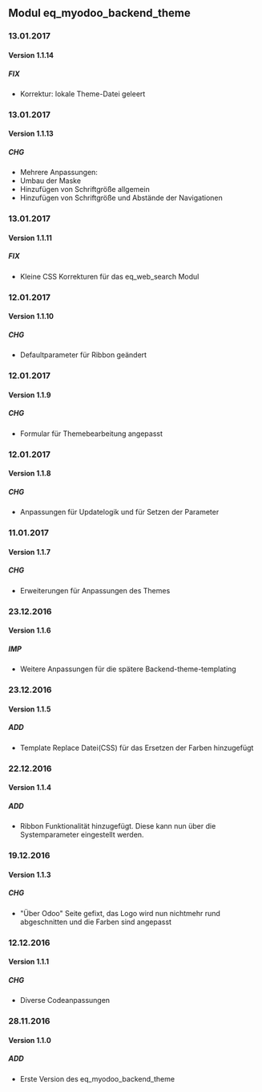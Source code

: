 ## Modul eq_myodoo_backend_theme


### 13.01.2017
#### Version 1.1.14
##### FIX
- Korrektur: lokale Theme-Datei geleert


### 13.01.2017
#### Version 1.1.13
##### CHG
- Mehrere Anpassungen:
- Umbau der Maske
- Hinzufügen von Schriftgröße allgemein
- Hinzufügen von Schriftgröße und Abstände der Navigationen 

### 13.01.2017
#### Version 1.1.11
##### FIX
- Kleine CSS Korrekturen für das eq_web_search Modul

### 12.01.2017
#### Version 1.1.10
##### CHG
- Defaultparameter für Ribbon geändert


### 12.01.2017
#### Version 1.1.9
##### CHG
- Formular für Themebearbeitung angepasst


### 12.01.2017
#### Version 1.1.8
##### CHG
- Anpassungen für Updatelogik und für Setzen der Parameter


### 11.01.2017
#### Version 1.1.7
##### CHG
- Erweiterungen für Anpassungen des Themes


### 23.12.2016
#### Version 1.1.6
##### IMP
- Weitere Anpassungen für die spätere Backend-theme-templating

### 23.12.2016
#### Version 1.1.5
##### ADD
- Template Replace Datei(CSS) für das Ersetzen der Farben hinzugefügt

### 22.12.2016
#### Version 1.1.4
##### ADD
- Ribbon Funktionalität hinzugefügt. Diese kann nun über die Systemparameter eingestellt werden.


### 19.12.2016
#### Version 1.1.3
##### CHG
- "Über Odoo" Seite gefixt, das Logo wird nun nichtmehr rund abgeschnitten und die Farben sind angepasst


### 12.12.2016
#### Version 1.1.1
##### CHG
- Diverse Codeanpassungen


### 28.11.2016
#### Version 1.1.0
##### ADD
- Erste Version des eq_myodoo_backend_theme
